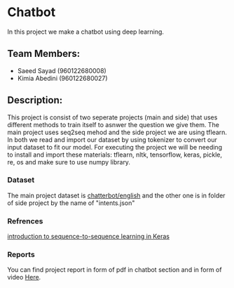# Chatbot
In this project we make a chatbot using deep learning.

## Team Members:
- Saeed Sayad (960122680008)
- Kimia Abedini (960122680027)

## Description:
This project is consist of two seperate projects (main and side) that uses different methods to train itself to asnwer the question we give them. The main project uses seq2seq mehod and the side project we are using tflearn. In both we read and import our dataset by using tokenizer to convert our input dataset to fit our model.
For executing the project we will be needing to install and import these materials:
tflearn, nltk, tensorflow, keras, pickle, re, os and make sure to use numpy library.

### Dataset
The main project dataset is [chatterbot/english](https://www.kaggle.com/kausr25/chatterbotenglish?select=gossip.yml) and the other one is in folder of side project by the name of "intents.json"

### Refrences
[introduction to sequence-to-sequence learning in Keras](https://blog.keras.io/a-ten-minute-introduction-to-sequence-to-sequence-learning-in-keras.html)

### Reports
You can find project report in form of pdf in chatbot section and in form of video [Here](https://drive.google.com/file/d/1pF3A_XKDeIdum1LCahyWf3c6Zt68L6z3/view?usp=sharing).
